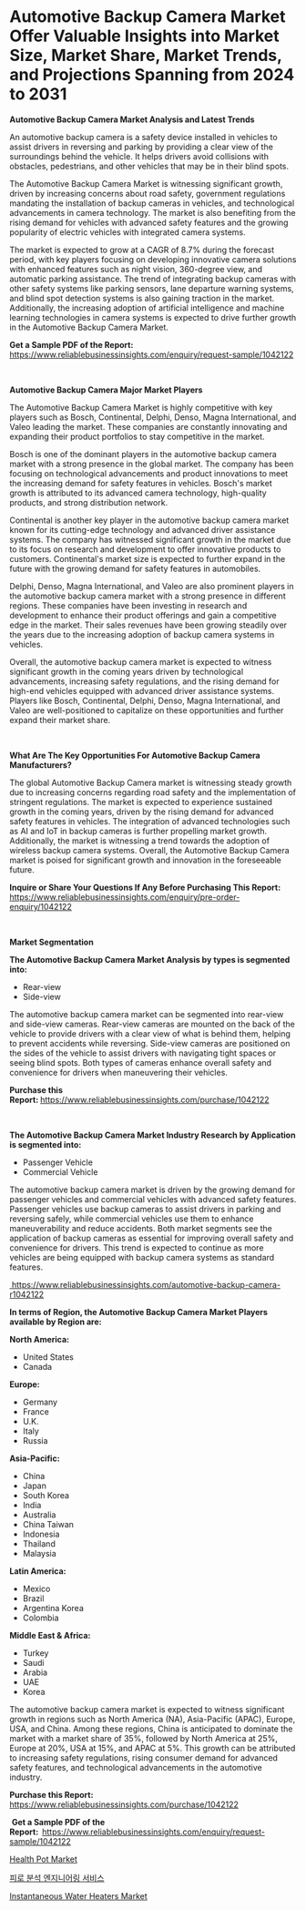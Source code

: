 <p><h1>Automotive Backup Camera Market Offer Valuable Insights into Market Size, Market Share, Market Trends, and Projections Spanning from 2024 to 2031</h1></p><p><strong>Automotive Backup Camera Market Analysis and Latest Trends</strong></p>
<p><p>An automotive backup camera is a safety device installed in vehicles to assist drivers in reversing and parking by providing a clear view of the surroundings behind the vehicle. It helps drivers avoid collisions with obstacles, pedestrians, and other vehicles that may be in their blind spots.</p><p>The Automotive Backup Camera Market is witnessing significant growth, driven by increasing concerns about road safety, government regulations mandating the installation of backup cameras in vehicles, and technological advancements in camera technology. The market is also benefiting from the rising demand for vehicles with advanced safety features and the growing popularity of electric vehicles with integrated camera systems.</p><p>The market is expected to grow at a CAGR of 8.7% during the forecast period, with key players focusing on developing innovative camera solutions with enhanced features such as night vision, 360-degree view, and automatic parking assistance. The trend of integrating backup cameras with other safety systems like parking sensors, lane departure warning systems, and blind spot detection systems is also gaining traction in the market. Additionally, the increasing adoption of artificial intelligence and machine learning technologies in camera systems is expected to drive further growth in the Automotive Backup Camera Market.</p></p>
<p><strong>Get a Sample PDF of the Report:&nbsp;</strong> <a href="https://www.reliablebusinessinsights.com/enquiry/request-sample/1042122">https://www.reliablebusinessinsights.com/enquiry/request-sample/1042122</a></p>
<p>&nbsp;</p>
<p><strong>Automotive Backup Camera Major Market Players</strong></p>
<p><p>The Automotive Backup Camera Market is highly competitive with key players such as Bosch, Continental, Delphi, Denso, Magna International, and Valeo leading the market. These companies are constantly innovating and expanding their product portfolios to stay competitive in the market.</p><p>Bosch is one of the dominant players in the automotive backup camera market with a strong presence in the global market. The company has been focusing on technological advancements and product innovations to meet the increasing demand for safety features in vehicles. Bosch's market growth is attributed to its advanced camera technology, high-quality products, and strong distribution network.</p><p>Continental is another key player in the automotive backup camera market known for its cutting-edge technology and advanced driver assistance systems. The company has witnessed significant growth in the market due to its focus on research and development to offer innovative products to customers. Continental's market size is expected to further expand in the future with the growing demand for safety features in automobiles.</p><p>Delphi, Denso, Magna International, and Valeo are also prominent players in the automotive backup camera market with a strong presence in different regions. These companies have been investing in research and development to enhance their product offerings and gain a competitive edge in the market. Their sales revenues have been growing steadily over the years due to the increasing adoption of backup camera systems in vehicles.</p><p>Overall, the automotive backup camera market is expected to witness significant growth in the coming years driven by technological advancements, increasing safety regulations, and the rising demand for high-end vehicles equipped with advanced driver assistance systems. Players like Bosch, Continental, Delphi, Denso, Magna International, and Valeo are well-positioned to capitalize on these opportunities and further expand their market share.</p></p>
<p>&nbsp;</p>
<p><strong>What Are The Key Opportunities For Automotive Backup Camera Manufacturers?</strong></p>
<p><p>The global Automotive Backup Camera market is witnessing steady growth due to increasing concerns regarding road safety and the implementation of stringent regulations. The market is expected to experience sustained growth in the coming years, driven by the rising demand for advanced safety features in vehicles. The integration of advanced technologies such as AI and IoT in backup cameras is further propelling market growth. Additionally, the market is witnessing a trend towards the adoption of wireless backup camera systems. Overall, the Automotive Backup Camera market is poised for significant growth and innovation in the foreseeable future.</p></p>
<p><strong>Inquire or Share Your Questions If Any Before Purchasing This Report:</strong> <a href="https://www.reliablebusinessinsights.com/enquiry/pre-order-enquiry/1042122">https://www.reliablebusinessinsights.com/enquiry/pre-order-enquiry/1042122</a></p>
<p>&nbsp;</p>
<p><strong>Market Segmentation</strong></p>
<p><strong>The Automotive Backup Camera Market Analysis by types is segmented into:</strong></p>
<p><ul><li>Rear-view</li><li>Side-view</li></ul></p>
<p><p>The automotive backup camera market can be segmented into rear-view and side-view cameras. Rear-view cameras are mounted on the back of the vehicle to provide drivers with a clear view of what is behind them, helping to prevent accidents while reversing. Side-view cameras are positioned on the sides of the vehicle to assist drivers with navigating tight spaces or seeing blind spots. Both types of cameras enhance overall safety and convenience for drivers when maneuvering their vehicles.</p></p>
<p><strong>Purchase this Report:&nbsp;</strong><a href="https://www.reliablebusinessinsights.com/purchase/1042122">https://www.reliablebusinessinsights.com/purchase/1042122</a></p>
<p>&nbsp;</p>
<p><strong>The Automotive Backup Camera Market Industry Research by Application is segmented into:</strong></p>
<p><ul><li>Passenger Vehicle</li><li>Commercial Vehicle</li></ul></p>
<p><p>The automotive backup camera market is driven by the growing demand for passenger vehicles and commercial vehicles with advanced safety features. Passenger vehicles use backup cameras to assist drivers in parking and reversing safely, while commercial vehicles use them to enhance maneuverability and reduce accidents. Both market segments see the application of backup cameras as essential for improving overall safety and convenience for drivers. This trend is expected to continue as more vehicles are being equipped with backup camera systems as standard features.</p></p>
<p><a href="https://www.reliablebusinessinsights.com/automotive-backup-camera-r1042122">&nbsp;https://www.reliablebusinessinsights.com/automotive-backup-camera-r1042122</a></p>
<p><strong>In terms of Region, the Automotive Backup Camera Market Players available by Region are:</strong></p>
<p>
    <p> <strong> North America: </strong>
        <ul>
            <li>United States</li>
            <li>Canada</li>
        </ul>
        </p> 
    <p> <strong> Europe: </strong>
        <ul>
            <li>Germany</li>
            <li>France</li>
            <li>U.K.</li>
            <li>Italy</li>
            <li>Russia</li>
        </ul>
        </p> 
    <p> <strong> Asia-Pacific: </strong>
        <ul>
            <li>China</li>
            <li>Japan</li>
            <li>South Korea</li>
            <li>India</li>
            <li>Australia</li>
            <li>China Taiwan</li>
            <li>Indonesia</li>
            <li>Thailand</li>
            <li>Malaysia</li>
        </ul>
        </p> 
    <p> <strong> Latin America: </strong>
        <ul>
            <li>Mexico</li>
            <li>Brazil</li>
            <li>Argentina Korea</li>
            <li>Colombia</li>
        </ul>
        </p> 
    <p> <strong> Middle East & Africa: </strong>
        <ul>
            <li>Turkey</li>
            <li>Saudi</li>
            <li>Arabia</li>
            <li>UAE</li>
            <li>Korea</li>
        </ul>
    </p>
    </p>
<p><p>The automotive backup camera market is expected to witness significant growth in regions such as North America (NA), Asia-Pacific (APAC), Europe, USA, and China. Among these regions, China is anticipated to dominate the market with a market share of 35%, followed by North America at 25%, Europe at 20%, USA at 15%, and APAC at 5%. This growth can be attributed to increasing safety regulations, rising consumer demand for advanced safety features, and technological advancements in the automotive industry.</p></p>
<p><strong>Purchase this Report: </strong><a href="https://www.reliablebusinessinsights.com/purchase/1042122">https://www.reliablebusinessinsights.com/purchase/1042122</a></p>
<p>&nbsp;<strong>Get a Sample PDF of the Report:&nbsp;&nbsp;</strong><a href="https://www.reliablebusinessinsights.com/enquiry/request-sample/1042122">https://www.reliablebusinessinsights.com/enquiry/request-sample/1042122</a></p>
<p><strong></strong></p>
<p><p><a href="https://view.publitas.com/reportprime-1/health-pot-market-size-share-trends-analysis-report-by-end-use-household-office-other-by-raw-material-and-forecast-till-2031/">Health Pot Market</a></p><p><a href="https://medium.com/@kalimetz2023/%EC%84%B8%EA%B3%84-%ED%94%BC%EB%A1%9C-%ED%95%B4%EC%84%9D-%EC%97%94%EC%A7%80%EB%8B%88%EC%96%B4%EB%A7%81-%EC%84%9C%EB%B9%84%EC%8A%A4-%EC%82%B0%EC%97%85-%EC%9C%A0%ED%98%95-%EC%9D%91%EC%9A%A9-%ED%94%84%EB%A1%9C%EA%B7%B8%EB%9E%A8-%EC%8B%9C%EC%9E%A5-%EC%B0%B8%EA%B0%80%EC%9E%90-%EC%A7%80%EC%97%AD%EB%B3%84-%EC%84%B1%EC%9E%A5-%EB%B6%84%EC%84%9D-%EB%B0%8F-%EB%AF%B8%EB%9E%98-%EC%8B%9C%EB%82%98%EB%A6%AC%EC%98%A4-2024-2031-9645268ec7ca">피로 분석 엔지니어링 서비스</a></p><p><a href="https://issuu.com/reportprime-2/docs/instantaneous-water-heaters-market-size-2030.pptx">Instantaneous Water Heaters Market</a></p></p>
